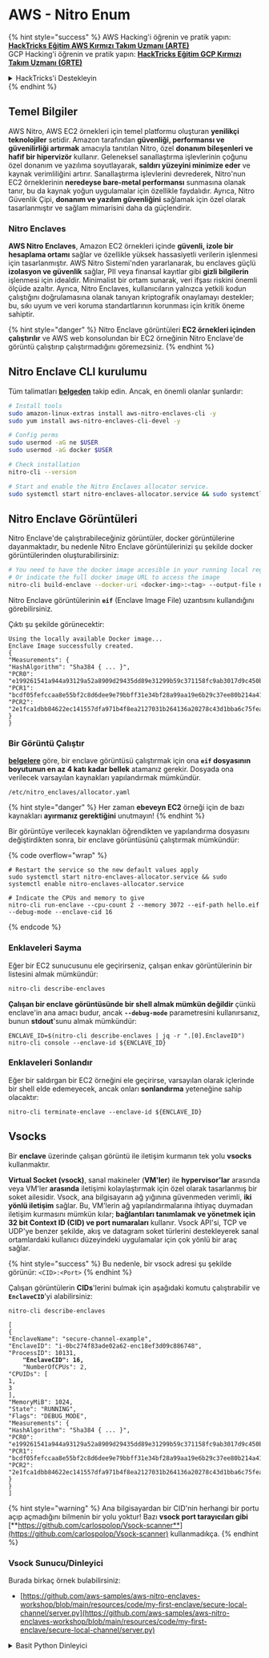# AWS - Nitro Enum

{% hint style="success" %}
AWS Hacking'i öğrenin ve pratik yapın:<img src="../../../../.gitbook/assets/image (1) (1) (1).png" alt="" data-size="line">[**HackTricks Eğitim AWS Kırmızı Takım Uzmanı (ARTE)**](https://training.hacktricks.xyz/courses/arte)<img src="../../../../.gitbook/assets/image (1) (1) (1).png" alt="" data-size="line">\
GCP Hacking'i öğrenin ve pratik yapın: <img src="../../../../.gitbook/assets/image (2).png" alt="" data-size="line">[**HackTricks Eğitim GCP Kırmızı Takım Uzmanı (GRTE)**<img src="../../../../.gitbook/assets/image (2).png" alt="" data-size="line">](https://training.hacktricks.xyz/courses/grte)

<details>

<summary>HackTricks'i Destekleyin</summary>

* [**abonelik planlarını**](https://github.com/sponsors/carlospolop) kontrol edin!
* **💬 [**Discord grubuna**](https://discord.gg/hRep4RUj7f) veya [**telegram grubuna**](https://t.me/peass) katılın ya da **Twitter'da** 🐦 [**@hacktricks\_live**](https://twitter.com/hacktricks_live)**'i takip edin.**
* **Hacking ipuçlarını paylaşmak için** [**HackTricks**](https://github.com/carlospolop/hacktricks) ve [**HackTricks Cloud**](https://github.com/carlospolop/hacktricks-cloud) github reposuna PR gönderin.

</details>
{% endhint %}

## Temel Bilgiler

AWS Nitro, AWS EC2 örnekleri için temel platformu oluşturan **yenilikçi teknolojiler** setidir. Amazon tarafından **güvenliği, performansı ve güvenilirliği artırmak** amacıyla tanıtılan Nitro, özel **donanım bileşenleri ve hafif bir hipervizör** kullanır. Geleneksel sanallaştırma işlevlerinin çoğunu özel donanım ve yazılıma soyutlayarak, **saldırı yüzeyini minimize eder** ve kaynak verimliliğini artırır. Sanallaştırma işlevlerini devrederek, Nitro'nun EC2 örneklerinin **neredeyse bare-metal performansı** sunmasına olanak tanır, bu da kaynak yoğun uygulamalar için özellikle faydalıdır. Ayrıca, Nitro Güvenlik Çipi, **donanım ve yazılım güvenliğini** sağlamak için özel olarak tasarlanmıştır ve sağlam mimarisini daha da güçlendirir.

### Nitro Enclaves

**AWS Nitro Enclaves**, Amazon EC2 örnekleri içinde **güvenli, izole bir hesaplama ortamı** sağlar ve özellikle yüksek hassasiyetli verilerin işlenmesi için tasarlanmıştır. AWS Nitro Sistemi'nden yararlanarak, bu enclaves güçlü **izolasyon ve güvenlik** sağlar, PII veya finansal kayıtlar gibi **gizli bilgilerin** işlenmesi için idealdir. Minimalist bir ortam sunarak, veri ifşası riskini önemli ölçüde azaltır. Ayrıca, Nitro Enclaves, kullanıcıların yalnızca yetkili kodun çalıştığını doğrulamasına olanak tanıyan kriptografik onaylamayı destekler; bu, sıkı uyum ve veri koruma standartlarının korunması için kritik öneme sahiptir.

{% hint style="danger" %}
Nitro Enclave görüntüleri **EC2 örnekleri içinden çalıştırılır** ve AWS web konsolundan bir EC2 örneğinin Nitro Enclave'de görüntü çalıştırıp çalıştırmadığını göremezsiniz.
{% endhint %}

## Nitro Enclave CLI kurulumu

Tüm talimatları [**belgeden**](https://catalog.us-east-1.prod.workshops.aws/event/dashboard/en-US/workshop/1-my-first-enclave/1-1-nitro-enclaves-cli#run-connect-and-terminate-the-enclave) takip edin. Ancak, en önemli olanlar şunlardır:
```bash
# Install tools
sudo amazon-linux-extras install aws-nitro-enclaves-cli -y
sudo yum install aws-nitro-enclaves-cli-devel -y

# Config perms
sudo usermod -aG ne $USER
sudo usermod -aG docker $USER

# Check installation
nitro-cli --version

# Start and enable the Nitro Enclaves allocator service.
sudo systemctl start nitro-enclaves-allocator.service && sudo systemctl enable nitro-enclaves-allocator.service
```
## Nitro Enclave Görüntüleri

Nitro Enclave'de çalıştırabileceğiniz görüntüler, docker görüntülerine dayanmaktadır, bu nedenle Nitro Enclave görüntülerinizi şu şekilde docker görüntülerinden oluşturabilirsiniz:
```bash
# You need to have the docker image accesible in your running local registry
# Or indicate the full docker image URL to access the image
nitro-cli build-enclave --docker-uri <docker-img>:<tag> --output-file nitro-img.eif
```
Nitro Enclave görüntülerinin **`eif`** (Enclave Image File) uzantısını kullandığını görebilirsiniz.

Çıktı şu şekilde görünecektir:
```
Using the locally available Docker image...
Enclave Image successfully created.
{
"Measurements": {
"HashAlgorithm": "Sha384 { ... }",
"PCR0": "e199261541a944a93129a52a8909d29435dd89e31299b59c371158fc9ab3017d9c450b0a580a487e330b4ac691943284",
"PCR1": "bcdf05fefccaa8e55bf2c8d6dee9e79bbff31e34bf28a99aa19e6b29c37ee80b214a414b7607236edf26fcb78654e63f",
"PCR2": "2e1fca1dbb84622ec141557dfa971b4f8ea2127031b264136a20278c43d1bba6c75fea286cd4de9f00450b6a8db0e6d3"
}
}
```
### Bir Görüntü Çalıştır

[**belgelere**](https://catalog.us-east-1.prod.workshops.aws/event/dashboard/en-US/workshop/1-my-first-enclave/1-1-nitro-enclaves-cli#run-connect-and-terminate-the-enclave) göre, bir enclave görüntüsü çalıştırmak için ona **`eif` dosyasının boyutunun en az 4 katı kadar bellek** atamanız gerekir. Dosyada ona verilecek varsayılan kaynakları yapılandırmak mümkündür.
```shell
/etc/nitro_enclaves/allocator.yaml
```
{% hint style="danger" %}
Her zaman **ebeveyn EC2** örneği için de bazı kaynakları **ayırmanız gerektiğini** unutmayın!
{% endhint %}

Bir görüntüye verilecek kaynakları öğrendikten ve yapılandırma dosyasını değiştirdikten sonra, bir enclave görüntüsünü çalıştırmak mümkündür:

{% code overflow="wrap" %}
```shell
# Restart the service so the new default values apply
sudo systemctl start nitro-enclaves-allocator.service && sudo systemctl enable nitro-enclaves-allocator.service

# Indicate the CPUs and memory to give
nitro-cli run-enclave --cpu-count 2 --memory 3072 --eif-path hello.eif --debug-mode --enclave-cid 16
```
{% endcode %}

### Enklaveleri Sayma

Eğer bir EC2 sunucusunu ele geçirirseniz, çalışan enkav görüntülerinin bir listesini almak mümkündür:
```bash
nitro-cli describe-enclaves
```
**Çalışan bir enclave görüntüsünde bir shell almak mümkün değildir** çünkü enclave'in ana amacı budur, ancak **`--debug-mode`** parametresini kullanırsanız, bunun **stdout**'sunu almak mümkündür:
```shell
ENCLAVE_ID=$(nitro-cli describe-enclaves | jq -r ".[0].EnclaveID")
nitro-cli console --enclave-id ${ENCLAVE_ID}
```
### Enklaveleri Sonlandır

Eğer bir saldırgan bir EC2 örneğini ele geçirirse, varsayılan olarak içlerinde bir shell elde edemeyecek, ancak onları **sonlandırma** yeteneğine sahip olacaktır:
```shell
nitro-cli terminate-enclave --enclave-id ${ENCLAVE_ID}
```
## Vsocks

Bir **enclave** üzerinde çalışan görüntü ile iletişim kurmanın tek yolu **vsocks** kullanmaktır.

**Virtual Socket (vsock)**, sanal makineler (**VM'ler**) ile **hypervisor'lar** arasında veya VM'ler **arasında** iletişimi kolaylaştırmak için özel olarak tasarlanmış bir soket ailesidir. Vsock, ana bilgisayarın ağ yığınına güvenmeden verimli, **iki yönlü iletişim** sağlar. Bu, VM'lerin ağ yapılandırmalarına ihtiyaç duymadan iletişim kurmasını mümkün kılar; **bağlantıları tanımlamak ve yönetmek için 32 bit Context ID (CID) ve port numaraları** kullanır. Vsock API'si, TCP ve UDP'ye benzer şekilde, akış ve datagram soket türlerini destekleyerek sanal ortamlardaki kullanıcı düzeyindeki uygulamalar için çok yönlü bir araç sağlar.

{% hint style="success" %}
Bu nedenle, bir vsock adresi şu şekilde görünür: `<CID>:<Port>`
{% endhint %}

Çalışan görüntülerin **CIDs**'lerini bulmak için aşağıdaki komutu çalıştırabilir ve **`EnclaveCID`**'yi alabilirsiniz:

<pre class="language-bash"><code class="lang-bash">nitro-cli describe-enclaves

[
{
"EnclaveName": "secure-channel-example",
"EnclaveID": "i-0bc274f83ade02a62-enc18ef3d09c886748",
"ProcessID": 10131,
<strong>    "EnclaveCID": 16,
</strong>    "NumberOfCPUs": 2,
"CPUIDs": [
1,
3
],
"MemoryMiB": 1024,
"State": "RUNNING",
"Flags": "DEBUG_MODE",
"Measurements": {
"HashAlgorithm": "Sha384 { ... }",
"PCR0": "e199261541a944a93129a52a8909d29435dd89e31299b59c371158fc9ab3017d9c450b0a580a487e330b4ac691943284",
"PCR1": "bcdf05fefccaa8e55bf2c8d6dee9e79bbff31e34bf28a99aa19e6b29c37ee80b214a414b7607236edf26fcb78654e63f",
"PCR2": "2e1fca1dbb84622ec141557dfa971b4f8ea2127031b264136a20278c43d1bba6c75fea286cd4de9f00450b6a8db0e6d3"
}
}
]
</code></pre>

{% hint style="warning" %}
Ana bilgisayardan bir CID'nin herhangi bir portu açıp açmadığını bilmenin bir yolu yoktur! Bazı **vsock port tarayıcıları gibi** [**https://github.com/carlospolop/Vsock-scanner**](https://github.com/carlospolop/Vsock-scanner) kullanmadıkça.
{% endhint %}

### Vsock Sunucu/Dinleyici

Burada birkaç örnek bulabilirsiniz:

* [https://github.com/aws-samples/aws-nitro-enclaves-workshop/blob/main/resources/code/my-first-enclave/secure-local-channel/server.py](https://github.com/aws-samples/aws-nitro-enclaves-workshop/blob/main/resources/code/my-first-enclave/secure-local-channel/server.py)

<details>

<summary>Basit Python Dinleyici</summary>
```python
#!/usr/bin/env python3

# From
https://medium.com/@F.DL/understanding-vsock-684016cf0eb0

import socket

CID = socket.VMADDR_CID_HOST
PORT = 9999

s = socket.socket(socket.AF_VSOCK, socket.SOCK_STREAM)
s.bind((CID, PORT))
s.listen()
(conn, (remote_cid, remote_port)) = s.accept()

print(f"Connection opened by cid={remote_cid} port={remote_port}")

while True:
buf = conn.recv(64)
if not buf:
break

print(f"Received bytes: {buf}")
```
</details>
```bash
# Using socat
socat VSOCK-LISTEN:<port>,fork EXEC:"echo Hello from server!"
```
### Vsock İstemcisi

Örnekler:

* [https://github.com/aws-samples/aws-nitro-enclaves-workshop/blob/main/resources/code/my-first-enclave/secure-local-channel/client.py](https://github.com/aws-samples/aws-nitro-enclaves-workshop/blob/main/resources/code/my-first-enclave/secure-local-channel/client.py)

<details>

<summary>Basit Python İstemcisi</summary>
```python
#!/usr/bin/env python3

#From https://medium.com/@F.DL/understanding-vsock-684016cf0eb0

import socket

CID = socket.VMADDR_CID_HOST
PORT = 9999

s = socket.socket(socket.AF_VSOCK, socket.SOCK_STREAM)
s.connect((CID, PORT))
s.sendall(b"Hello, world!")
s.close()
```
</details>
```bash
# Using socat
echo "Hello, vsock!" | socat - VSOCK-CONNECT:3:5000
```
### Vsock Proxy

Araç vsock-proxy, başka bir adresle bir vsock proxy'sini proxy'lemeye olanak tanır, örneğin:
```bash
vsock-proxy 8001 ip-ranges.amazonaws.com 443 --config your-vsock-proxy.yaml
```
Bu, **vsock'taki yerel port 8001'i** `ip-ranges.amazonaws.com:443` adresine yönlendirecek ve **`your-vsock-proxy.yaml`** dosyası, `ip-ranges.amazonaws.com:443` adresine erişimi sağlayacak bu içeriğe sahip olabilir:
```yaml
allowlist:
- {address: ip-ranges.amazonaws.com, port: 443}
```
EC2 ana bilgisayarı tarafından kullanılan vsock adreslerini (**`<CID>:<Port>`**) görmek mümkündür (not: `3:8001`, 3 CID ve 8001 portudur):

{% code overflow="wrap" %}
```bash
sudo ss -l -p -n | grep v_str
v_str LISTEN 0      0                                                                              3:8001                   *:*     users:(("vsock-proxy",pid=9458,fd=3))
```
{% endcode %}

## Nitro Enclave Atestasyonu & KMS

Nitro Enclaves SDK, bir enclave'in Nitro **Hypervisor**'dan **kriptografik olarak imzalanmış bir atestasyon belgesi** talep etmesine olanak tanır; bu belge, o enclave'e özgü **benzersiz ölçümler** içerir. Bu ölçümler, **hash'ler ve platform yapılandırma kayıtları (PCR'ler)** dahil olmak üzere, atestasyon sürecinde **enclave'in kimliğini kanıtlamak** ve **harici hizmetlerle güven inşa etmek** için kullanılır. Atestasyon belgesi genellikle PCR0, PCR1 ve PCR2 gibi değerler içerir; bunlar daha önce bir enclave EIF oluştururken ve kaydederken karşılaştığınız değerlerdir.

[**docs**](https://catalog.us-east-1.prod.workshops.aws/event/dashboard/en-US/workshop/1-my-first-enclave/1-3-cryptographic-attestation#a-unique-feature-on-nitro-enclaves) sayfasından, bu PCR değerleri:

<table><thead><tr><th width="97">PCR</th><th width="221">Hash of ...</th><th>Açıklama</th></tr></thead><tbody><tr><td>PCR0</td><td>Enclave görüntü dosyası</td><td>Görüntü dosyasının içeriklerinin kesintisiz ölçümü, bölüm verileri olmadan.</td></tr><tr><td>PCR1</td><td>Linux çekirdeği ve bootstrap</td><td>Çekirdek ve boot ramfs verilerinin kesintisiz ölçümü.</td></tr><tr><td>PCR2</td><td>Uygulama</td><td>Kullanıcı uygulamalarının kesintisiz, sıralı ölçümü, boot ramfs olmadan.</td></tr><tr><td>PCR3</td><td>Üst örneğe atanan IAM rolü</td><td>Üst örneğe atanan IAM rolünün kesintisiz ölçümü. Atestasyon sürecinin yalnızca üst örnek doğru IAM rolüne sahip olduğunda başarılı olmasını sağlar.</td></tr><tr><td>PCR4</td><td>Üst örneğin ID'si</td><td>Üst örneğin ID'sinin kesintisiz ölçümü. Atestasyon sürecinin yalnızca üst örnek belirli bir örnek ID'sine sahip olduğunda başarılı olmasını sağlar.</td></tr><tr><td>PCR8</td><td>Enclave görüntü dosyası imzalama sertifikası</td><td>Enclave görüntü dosyası için belirtilen imzalama sertifikasının ölçümü. Atestasyon sürecinin yalnızca enclave, belirli bir sertifika ile imzalanmış bir enclave görüntü dosyasından başlatıldığında başarılı olmasını sağlar.</td></tr></tbody></table>

**Kriptografik atestasyonu** uygulamalarınıza entegre edebilir ve **AWS KMS** gibi hizmetlerle önceden oluşturulmuş entegrasyonlardan yararlanabilirsiniz. AWS KMS, **enclave atestasyonlarını doğrulayabilir** ve anahtar politikalarında atestasyon tabanlı koşul anahtarları (`kms:RecipientAttestation:ImageSha384` ve `kms:RecipientAttestation:PCR`) sunar. Bu politikalar, AWS KMS'nin KMS anahtarını **yalnızca enclave'in atestasyon belgesi geçerli olduğunda** ve **belirtilen koşulları karşıladığında** kullanmasına izin verir.

{% hint style="success" %}
Debug (--debug) modundaki Enclaves'in, sıfırlardan (`000000000000000000000000000000000000000000000000`) oluşan PCR'lerle atestasyon belgeleri ürettiğini unutmayın. Bu nedenle, bu değerleri kontrol eden KMS politikaları başarısız olacaktır.
{% endhint %}

### PCR Atlatma

Saldırganlar açısından bakıldığında, bazı PCR'lerin enclave görüntüsünün bazı kısımlarını veya tamamını değiştirmeye izin vereceğini ve yine de geçerli olacağını fark edin (örneğin, PCR4 yalnızca üst örneğin ID'sini kontrol eder, bu nedenle o EC2'de herhangi bir enclave görüntüsü çalıştırmak bu potansiyel PCR gereksinimini karşılayacaktır).

Bu nedenle, EC2 örneğini tehlikeye atan bir saldırgan, bu korumaları atlatmak için diğer enclave görüntülerini çalıştırma yeteneğine sahip olabilir.

Her korumayı atlatmak için yeni görüntüleri nasıl değiştireceğinize/yeni görüntüler oluşturacağınıza dair araştırma hala yapılacak.

## Referanslar

* [https://medium.com/@F.DL/understanding-vsock-684016cf0eb0](https://medium.com/@F.DL/understanding-vsock-684016cf0eb0)
* AWS'den Nitro eğitimine ait tüm bölümler: [https://catalog.us-east-1.prod.workshops.aws/event/dashboard/en-US/workshop/1-my-first-enclave/1-1-nitro-enclaves-cli](https://catalog.us-east-1.prod.workshops.aws/event/dashboard/en-US/workshop/1-my-first-enclave/1-1-nitro-enclaves-cli)

{% hint style="success" %}
AWS Hacking'i öğrenin ve pratik yapın:<img src="../../../../.gitbook/assets/image (1) (1) (1).png" alt="" data-size="line">[**HackTricks Training AWS Red Team Expert (ARTE)**](https://training.hacktricks.xyz/courses/arte)<img src="../../../../.gitbook/assets/image (1) (1) (1).png" alt="" data-size="line">\
GCP Hacking'i öğrenin ve pratik yapın: <img src="../../../../.gitbook/assets/image (2).png" alt="" data-size="line">[**HackTricks Training GCP Red Team Expert (GRTE)**<img src="../../../../.gitbook/assets/image (2).png" alt="" data-size="line">](https://training.hacktricks.xyz/courses/grte)

<details>

<summary>HackTricks'i Destekleyin</summary>

* [**abonelik planlarını**](https://github.com/sponsors/carlospolop) kontrol edin!
* **💬 [**Discord grubuna**](https://discord.gg/hRep4RUj7f) veya [**telegram grubuna**](https://t.me/peass) katılın ya da **Twitter'da** 🐦 [**@hacktricks\_live**](https://twitter.com/hacktricks_live)**'i takip edin.**
* **Hacking ipuçlarını paylaşmak için** [**HackTricks**](https://github.com/carlospolop/hacktricks) ve [**HackTricks Cloud**](https://github.com/carlospolop/hacktricks-cloud) github reposuna PR gönderin.

</details>
{% endhint %}
